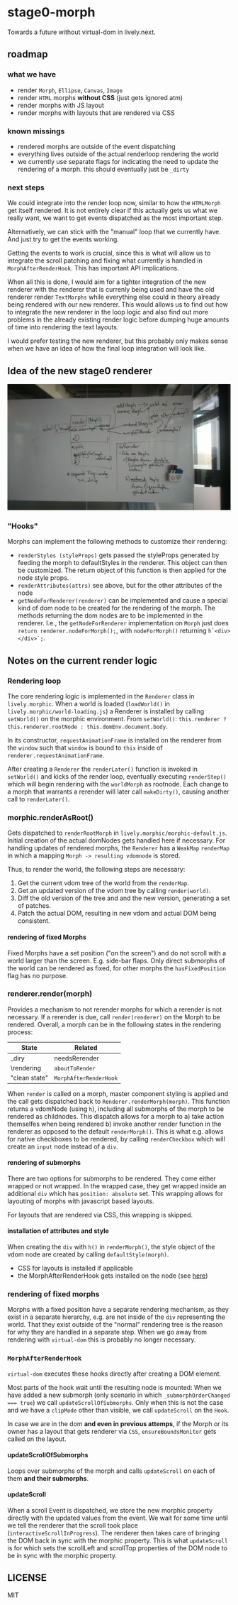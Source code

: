 # stage0-morph

Towards a future without virtual-dom in lively.next.

## roadmap

### what we have

- render `Morph`, `Ellipse`, `Canvas`, `Image`
- render `HTML` morphs **without CSS** (just gets ignored atm)
- render morphs with JS layout
- render morphs with layouts that are rendered via CSS

### known missings

- rendered morphs are outside of the event dispatching
- everything lives outside of the actual renderloop rendering the world
- we currently use separate flags for indicating the need to update the rendering of a morph. this should eventually just be `_dirty`

### next steps

We could integrate into the render loop now, similar to how the `HTMLMorph` get itself rendered. It is not entirely clear if this actually gets us what we really want, we want to get events dispatched as the most important step.

Alternatively, we can stick with the "manual" loop that we currently have. And just try to get the events working.

Getting the events to work is crucial, since this is what will allow us to integrate the scroll patching and fixing what currently is handled in `MorphAfterRenderHook`. This has important API implications.

When all this is done, I would aim for a tighter integration of the new renderer with the renderer that is currenly being used and have the old renderer render `TextMorphs` while everything else could in theory already being rendered with our new renderer. This would allows us to find out how to integrate the new renderer in the loop logic and also find out more problems in the already existing render logic before dumping huge amounts of time into rendering the text layouts.

I would prefer testing the new renderer, but this probably only makes sense when we have an idea of how the final loop integration will look like.

## Idea of the new stage0 renderer

![](img/loop.jpg)

### "Hooks"

Morphs can implement the following methods to customize their rendering:

- `renderStyles (styleProps)` gets passed the styleProps generated by feeding the morph to defaultStyles in the renderer. This object can then be customized. The return object of this function is then applied for the node style props.
- `renderAttributes(attrs)` see above, but for the other attributes of the node
- `getNodeForRenderer(renderer)` can be implemented and cause a special kind of dom node to be created for the rendering of the morph. The methods returning the dom nodes are to be implemented in the renderer. I.e., the `getNodeForRenderer` implementation on `Morph` just does `return renderer.nodeForMorph();`, with `nodeForMorph()` returning ``h`<div></div>`;``.

## Notes on the current render logic

### Rendering loop

The core rendering logic is implemented in the `Renderer` class in `lively.morphic`. When a world is loaded (`loadWorld()` in `lively.morphic/world-loading.js`) a Renderer is installed by calling `setWorld()` on the morphic environment. From `setWorld()`: `this.renderer ? this.renderer.rootNode : this.domEnv.document.body`.

In its constructor, `requestAnimationFrame` is installed on the renderer from the `window` such that `window` is bound to `this` inside of `renderer.requestAnimationFrame`.

After creating a `Renderer` the `renderLater()` function is invoked in `setWorld()` and kicks of the render loop, eventually executing `renderStep()` which will begin rendering with the `worldMorph` as rootnode. Each change to a morph that warrants a rerender will later call `makeDirty()`, causing another call to `renderLater()`.

### morphic.renderAsRoot()

Gets dispatched to `renderRootMorph` in `lively.morphic/morphic-default.js`. Initial creation of the actual domNodes gets handled here if necessary. For handling updates of rendered morphs, the `Renderer` has a `WeakMap` `renderMap` in which a mapping `Morph -> resulting vdomnode` is stored.

Thus, to render the world, the following steps are necessary:

1. Get the current vdom tree of the world from the `renderMap`.
2. Get an updated version of the vdom tree by calling `render(world)`.
3. Diff the old version of the tree and and the new version, generating a set of patches.
4. Patch the actual DOM, resulting in new vdom and actual DOM being consistent.

#### rendering of fixed Morphs

Fixed Morphs have a set position ("on the screen") and do not scroll with a world larger than the screen. E.g. side-bar flaps.
Only direct submorphs of the world can be rendered as fixed, for other morphs the `hasFixedPosition` flag has no purpose.

### renderer.render(morph)

Provides a mechanism to not rerender morphs for which a rerender is not necessary. If a rerender is due, call `render(renderer)` on the Morph to be rendered. Overall, a morph can be in the following states in the rendering process:

| State      | Related      |
| ----------- | ----------- |
|\_diry|needsRerender|
|\rendering|`aboutToRender`|
|"clean state"|`MorphAfterRenderHook`|

When `render` is called on a morph, master component styling is applied and the call gets dispatched back to `Renderer.renderMorph(morph)`. This function returns a vdomNode (using `h`), including all submorphs of the morph to be rendered as childnodes. This dispatch allows for a morph to a) take action themselfes when being rendered b) invoke another render function in the renderer as opposed to the default `renderMorph()`. This is what e.g. allows for native checkboxes to be rendered, by calling `renderCheckbox` which will create an `input` node instead of a `div`.

#### rendering of submorphs

There are two options for submorphs to be rendered. They come either wrapped or not wrapped. In the wrapped case, they get wrapped inside an additional `div` which has `position: absolute` set. This wrapping allows for layouting of morphs with javascript based layouts.

For layouts that are rendered via CSS, this wrapping is skipped.

#### installation of attributes and style

When creating the `div` with `h()` in `renderMorph()`, the style object of the vdom node are created by calling `defaultStyle(morph)`.

- CSS for layouts is installed if applicable
- the MorphAfterRenderHook gets installed on the node (see [here](https://github.com/Matt-Esch/virtual-dom/blob/dcb8a14e96a5f78619510071fd39a5df52d381b7/docs/hooks.md))

### rendering of fixed morphs

Morphs with a fixed position have a separate rendering mechanism, as they exist in a separate hierarchy, e.g. are not inside of the `div` representing the world.
That they exist outside of the "normal" rendering tree is the reason for why they are handled in a separate step.
When we go away from rendering with `virtual-dom` this is probably no longer necessary.

### `MorphAfterRenderHook`

`virtual-dom` executes these hooks directly after creating a DOM element.

Most parts of the hook wait until the resulting node is mounted:
When we have added a new submorph (only scenario in which `_submorphOrderChanged === true`) we call `updateScrollOfSubmorphs`. Only when this is not the case and we have a `clipMode` other than visible, we call `updateScroll` on the `Hook`. 

In case we are in the dom **and even in previous attemps**, if the Morph or its owner has a layout that gets renderer via `CSS`, `ensureBoundsMonitor` gets called on the layout.

#### updateScrollOfSubmorphs

Loops over submorphs of the morph and calls `updateScroll` on each of them **and their submorphs**.
#### updateScroll

When a scroll Event is dispatched, we store the new morphic property directly with the updated values from the event. We wait for some time until we tell the renderer that the scroll took place (`interactiveScrollInProgress`). The renderer then takes care of bringing the DOM back in sync with the morphic property.
This is what `updateScroll` is for which sets the scrollLeft and scrollTop properties of the DOM node to be in sync with the morphic property.

## LICENSE

MIT
